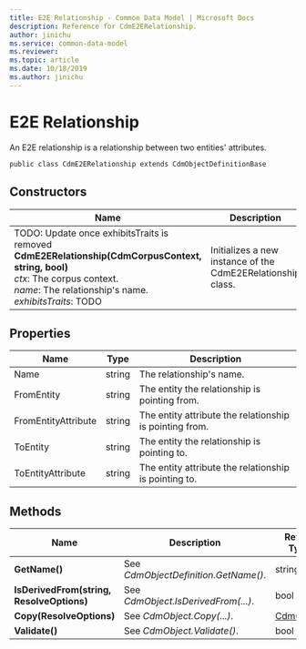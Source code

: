 ```yaml
---
title: E2E Relationship - Common Data Model | Microsoft Docs
description: Reference for CdmE2ERelationship.
author: jinichu
ms.service: common-data-model
ms.reviewer: 
ms.topic: article
ms.date: 10/18/2019
ms.author: jinichu
---
```


# E2E Relationship

An E2E relationship is a relationship between two entities' attributes.

```
public class CdmE2ERelationship extends CdmObjectDefinitionBase
```

## Constructors
|Name|Description|
|---|---|
|TODO: Update once exhibitsTraits is removed<br/>**CdmE2ERelationship(CdmCorpusContext, string, bool)**<br/>*ctx*: The corpus context.<br/>*name*: The relationship's name.<br/>*exhibitsTraits*: TODO|Initializes a new instance of the CdmE2ERelationship class.|

## Properties
|Name|Type|Description|
|---|---|---|
|Name|string|The relationship's name.|
|FromEntity|string|The entity the relationship is pointing from.|
|FromEntityAttribute|string|The entity attribute the relationship is pointing from.|
|ToEntity|string|The entity the relationship is pointing to.|
|ToEntityAttribute|string|The entity attribute the relationship is pointing to.|

## Methods
|Name|Description|Return Type|
|---|---|---|
|**GetName()**|See *CdmObjectDefinition.GetName()*.|string|
|**IsDerivedFrom(string, ResolveOptions)**|See *CdmObject.IsDerivedFrom(...)*.|bool|
|**Copy(ResolveOptions)**|See *CdmObject.Copy(...)*.|[CdmObject](cdmobject.md)|
|**Validate()**|See *CdmObject.Validate()*.|bool|


